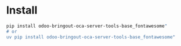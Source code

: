 # Install

```bash
pip install odoo-bringout-oca-server-tools-base_fontawesome"
# or
uv pip install odoo-bringout-oca-server-tools-base_fontawesome"
```
